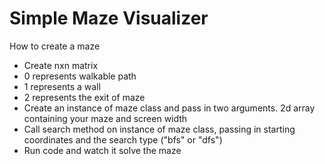 <h1>Simple Maze Visualizer</h1>

<caption>How to create a maze</caption>
<ul>
  <li>Create nxn matrix</li>
  <li>0 represents walkable path</li>
  <li>1 represents a wall</li>
  <li>2 represents the exit of maze</li>
  <li>Create an instance of maze class and pass in two arguments. 2d array containing your maze and screen width</li>
  <li>Call search method on instance of maze class, passing in starting coordinates and the search type ("bfs" or "dfs")</li>
  <li>Run code and watch it solve the maze</li>
</ul>

